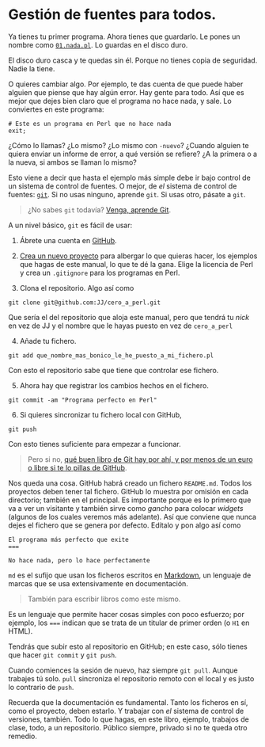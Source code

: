 # Gestión de fuentes para todos.

Ya tienes tu primer programa. Ahora tienes que guardarlo. Le pones un nombre como [`01.nada.pl`](https://github.com/JJ/cero_a_perl/blob/master/ejemplos/01.nada.pl). Lo guardas en el disco duro. 

El disco duro casca y te quedas sin él. Porque no tienes copia de seguridad. Nadie la tiene.

O quieres cambiar algo. Por ejemplo, te das cuenta de que puede haber alguien que piense que hay algún error. Hay gente para todo. Así que es mejor que dejes bien claro que el programa no hace nada, y sale. Lo conviertes en este programa:

```
# Este es un programa en Perl que no hace nada
exit;
```

¿Cómo lo llamas? ¿Lo mismo? ¿Lo mismo con `-nuevo`? ¿Cuando alguien te quiera enviar un informe de error, a qué versión se refiere? ¿A la primera o a la nueva, si ambos se llaman lo mismo?

Esto viene a decir que hasta el ejemplo más simple debe ir bajo control de un sistema de control de fuentes. O mejor, de *el* sistema de control de fuentes: [`git`](http://git-scm.com). Si no usas ninguno, aprende `git`. Si usas otro, pásate a `git`.

>¿No sabes `git` todavía? [Venga, aprende Git](http://venga.aprendeg.it).

A un nivel básico, `git` es fácil de usar:

1. Ábrete una cuenta en [GitHub](http://github.com).

2. [Crea un nuevo proyecto](https://github.com/new) para albergar lo que quieras hacer, los ejemplos que hagas de este manual, lo que te dé la gana. Elige la licencia de Perl y crea un `.gitignore` para los programas en Perl. 

3. Clona el repositorio. Algo así como 

```
git clone git@github.com:JJ/cero_a_perl.git
``` 

Que sería el del repositorio que aloja este manual, pero que tendrá tu *nick* en vez de JJ y el nombre que le hayas puesto en vez de `cero_a_perl`

4. Añade tu fichero.

```
git add que_nombre_mas_bonico_le_he_puesto_a_mi_fichero.pl
```

Con esto el repositorio sabe que tiene que controlar ese fichero.

5. Ahora hay que registrar los cambios hechos en el fichero.

```
git commit -am "Programa perfecto en Perl"
``` 

6. Si quieres sincronizar tu fichero local con GitHub, 

```
git push
``` 

Con esto tienes suficiente para empezar a funcionar. 

> Pero si no, [qué buen libro de Git hay por ahí, y por menos de un euro o libre si te lo pillas de GitHub](http://www.amazon.es/Aprende-Git-y-camino-GitHub-ebook/dp/B00K515GL2/ref=sr_1_1?s=digital-text&ie=UTF8&qid=1404850893&sr=1-1). 

Nos queda una cosa. GitHub habrá creado un fichero `README.md`. Todos los proyectos deben tener tal fichero. GitHub lo muestra por omisión en cada directorio; también en el principal. Es importante porque es lo primero que va a ver un visitante y también sirve como *gancho* para colocar *widgets* (algunos de los cuales veremos más adelante). Así que conviene que nunca dejes el fichero que se genera por defecto. Edítalo y pon algo así como 

```
El programa más perfecto que exite
===

No hace nada, pero lo hace perfectamente
``` 

`md` es el sufijo que usan los ficheros escritos en [Markdown](http://daringfireball.net/projects/markdown/), un lenguaje de marcas que se usa extensivamente en documentación.

> También para escribir libros como este mismo.

Es un lenguaje que permite hacer cosas simples con poco esfuerzo; por ejemplo, los `===` indican que se trata de un titular de primer orden (o `H1` en HTML).

Tendrás que subir esto al repositorio en GitHub; en este caso, sólo tienes que hacer `git commit` y `git push`.

Cuando comiences la sesión de nuevo, haz siempre `git pull`. Aunque trabajes tú solo. `pull` sincroniza el repositorio remoto con el local y es justo lo contrario de `push`.

Recuerda que la documentación es fundamental. Tanto los ficheros en sí, como el proyecto, deben estarlo. Y trabajar con *el* sistema de control de versiones, también. Todo lo que hagas, en este libro, ejemplo, trabajos de clase, todo, a un repositorio. Público siempre, privado si no te queda otro remedio. 
